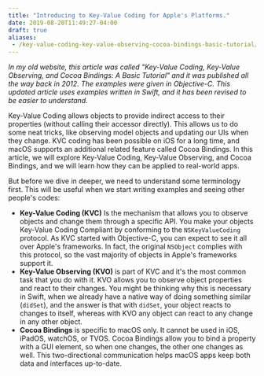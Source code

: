 ```yaml
---
title: "Introducing to Key-Value Coding for Apple's Platforms."
date: 2019-08-20T11:49:27-04:00
draft: true
aliases:
 - /key-value-coding-key-value-observing-cocoa-bindings-basic-tutorial/
---
```


*In my old website, this article was called "Key-Value Coding, Key-Value Observing, and Cocoa Bindings: A Basic Tutorial" and it was published all the way back in 2012. The examples were given in Objective-C. This updated article uses examples written in Swift, and it has been revised to be easier to understand.*

Key-Value Coding allows objects to provide indirect access to their properties (without calling their accessor directly). This allows us to do some neat tricks, like observing model objects and updating our UIs when they change. KVC coding has been possible on iOS for a long time, and macOS supports an additional related feature called Cocoa Bindings. In this article, we will explore Key-Value Coding, Key-Value Observing, and Cocoa Bindings, and we will learn how they can be applied to real-world apps.

But before we dive in deeper, we need to understand some terminology first. This will be useful when we start writing examples and seeing other people's codes:

* **Key-Value Coding (KVC)** Is the mechanism that allows you to observe objects and change them through a specific API. You make your objects Key-Value Coding Compliant by conforming to the `NSKeyValueCoding` protocol. As KVC started with Objective-C, you can expect to see it all over Apple's frameworks. In fact, the original `NSObject` complies with this protocol, so the vast majority of objects in Apple's frameworks support it.
* **Key-Value Observing (KVO)** is part of KVC and it's the most common task that you do with it. KVO allows you to observe object properties and react to their changes. You might be thinking why this is necessary in Swift, when we already have a native way of doing something similar (`didSet`), and the answer is that with `didSet`, your object reacts to changes to itself, whereas with KVO any object can react to any change in any other object.
* **Cocoa Bindings** is specific to macOS only. It cannot be used in iOS, iPadOS, watchOS, or TVOS. Cocoa Bindings allow you to bind a property with a GUI element, so when one changes, the other one changes as well. This two-directional communication helps macOS apps keep both data and interfaces up-to-date.